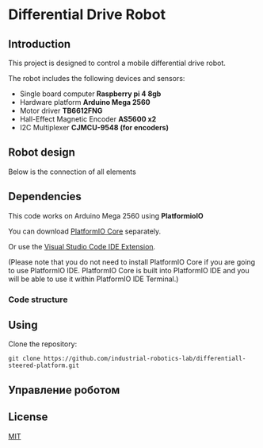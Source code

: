 # Differential Drive Robot

## Introduction

This project is designed to control a mobile differential drive robot.

The robot includes the following devices and sensors:

- Single board computer **Raspberry pi 4 8gb**
- Hardware platform **Arduino Mega 2560**
- Motor driver **TB6612FNG**
- Hall-Effect Magnetic Encoder **AS5600 x2**
- I2C Multiplexer **CJMCU-9548 (for encoders)**

## Robot design

Below is the connection of all elements

## Dependencies

This code works on Arduino Mega 2560 using **PlatformioIO**

You can download [PlatformIO Core](https://docs.platformio.org/en/latest/core/installation.html#piocore-install-shell-commands) separately.

Or use the [Visual Studio Code IDE Extension](https://platformio.org/install/ide?install=vscode).

(Please note that you do not need to install PlatformIO Core if you are going to use PlatformIO IDE. PlatformIO Core is built into PlatformIO IDE and you will be able to use it within PlatformIO IDE Terminal.)

### Code structure

## Using

Clone the repository:

```arduino
git clone https://github.com/industrial-robotics-lab/differentiall-steered-platform.git
```

## Управление роботом

## License

[MIT](https://choosealicense.com/licenses/mit/)
